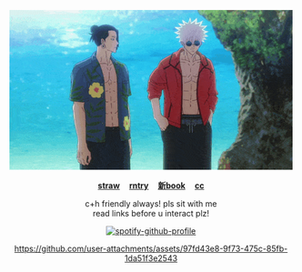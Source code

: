 <p align="center"><img src=https://github.com/zyvism/weepwop/blob/main/gogemybeloved.gif>
  
<p align="center"><b><a href="https://seamsquire.straw.page">straw</a> ‎ ‎‎ ‎‎ ‎‎ <a href="https://rentry.co/gonatsuu">rntry</a> ‎ ‎‎ ‎‎ ‎‎ <a href="https://getou.atabook.org">新book</a> ‎ ‎‎ ‎‎ ‎‎ <a href="https://pronouns.cc/@seamkin">cc</a></b>

<p align="center">c+h friendly always! pls sit with me<br>
read links before u interact plz!
  
<div align="center"> 
  
[![spotify-github-profile](https://spotify-github-profile.kittinanx.com/api/view?uid=252hl5un6vede7zfg68sn7jbd&cover_image=true&theme=natemoo-re&show_offline=false&background_color=121212&interchange=true&bar_color=7f7c92&bar_color_cover=false)](https://github.com/kittinan/spotify-github-profile)

https://github.com/user-attachments/assets/97fd43e8-9f73-475c-85fb-1da51f3e2543

